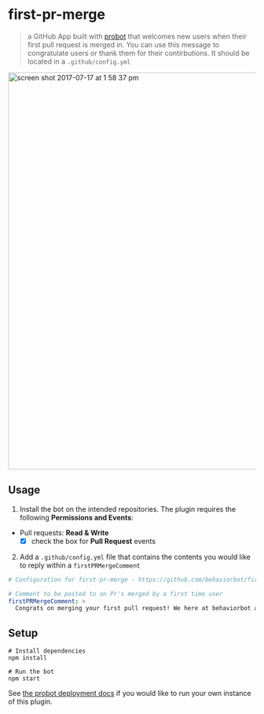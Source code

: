 # first-pr-merge

> a GitHub App built with [probot](https://github.com/probot/probot) that welcomes new users when their first pull request is merged in. You can use this message to congratulate users or thank them for their contirbutions. It should be located in a `.github/config.yml`

<img width="807" alt="screen shot 2017-07-17 at 1 58 37 pm" src="https://user-images.githubusercontent.com/13410355/28289605-1ab81a76-6af8-11e7-8f78-6a1b3948df36.png">

## Usage

1. Install the bot on the intended repositories. The plugin requires the following **Permissions and Events**:
- Pull requests: **Read & Write**
  - [x] check the box for **Pull Request** events
2. Add a `.github/config.yml` file that contains the contents you would like to reply within a `firstPRMergeComment`
```yml
# Configuration for first-pr-merge - https://github.com/behaviorbot/first-pr-merge

# Comment to be posted to on Pr's merged by a first time user
firstPRMergeComment: >
  Congrats on merging your first pull request! We here at behaviorbot are proud of you!
```

## Setup

```
# Install dependencies
npm install

# Run the bot
npm start
```

See [the probot deployment docs](https://github.com/probot/probot/blob/master/docs/deployment.md) if you would like to run your own instance of this plugin.
